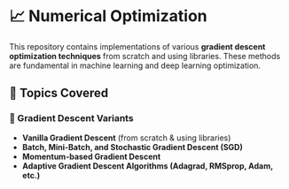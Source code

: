 # 📈 Numerical Optimization  

This repository contains implementations of various **gradient descent optimization techniques** from scratch and using libraries. These methods are fundamental in machine learning and deep learning optimization.  

## 🚀 Topics Covered  

### 🔹 Gradient Descent Variants  
- **Vanilla Gradient Descent** (from scratch & using libraries)  
- **Batch, Mini-Batch, and Stochastic Gradient Descent (SGD)**  
- **Momentum-based Gradient Descent**  
- **Adaptive Gradient Descent Algorithms (Adagrad, RMSprop, Adam, etc.)**  

